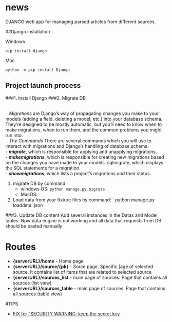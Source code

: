 # news

DJANGO web app for managing parsed articles from different sources.

##Django installation

Windows

`pip install django`

Mac

`python -m pip install Django`

## Project launch process
###1. Install Django
###2. Migrate DB

<br> &nbsp;&nbsp; *Migrations* are Django’s way of propagating changes you make to your models (adding a field, deleting a model, etc.) into your database schema. They’re designed to be mostly automatic, but you’ll need to know when to make migrations, when to run them, and the common problems you might run into.
<br> &nbsp;&nbsp; *The Commands*
There are several commands which you will use to interact with migrations and Django’s handling of database schema:
<br> - _**migrate**_, which is responsible for applying and unapplying migrations.
<br> - **_makemigrations_**, which is responsible for creating new migrations based on the changes you have made to your models.
sqlmigrate, which displays the SQL statements for a migration.
<br> - **_showmigrations_**, which lists a project’s migrations and their status.

   1. migrate DB by command:
      - windows OS: `python manage.py migrate`
      - MacOS:
   2. Load data from your fixture files by command: ` python manage.py loaddata <yourFixtureFileName>.json
   

###3. Update DB content
Add several instances in the Datas and Model tables.
Npw data engine is not working and all data that requests from DB should be pasted manually  

# Routes

* **{serverURL}/home** - Home page
* **{serverURL}/source/{pk}**  -  Sorce page. Specific [age of selected source. It contains list of items that are related to selected source 
* **{serverURL}/sources_list**  - main page of sources. Page that contains all sources (list view)  
* **{serverURL}/sources_table**  - main page of sources. Page that contains all sources (table view)

#TIPS

- [FIX for "SECURITY WARNING: keep the secret key ](https://dev.to/vladyslavnua/how-to-protect-your-django-secret-and-oauth-keys-53fl)
